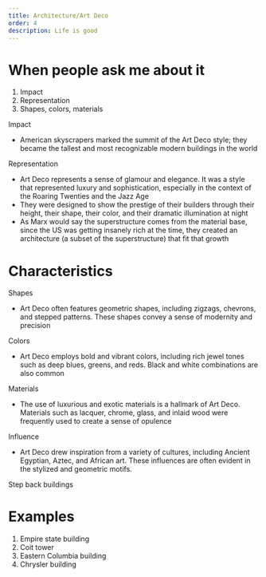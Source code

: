 ```yaml
---
title: Architecture/Art Deco
order: 4
description: Life is good
---
```


# When people ask me about it

1. Impact
2. Representation
3. Shapes, colors, materials



Impact
- American skyscrapers marked the summit of the Art Deco style; they became the tallest and most recognizable modern buildings in the world

Representation
- Art Deco represents a sense of glamour and elegance. It was a style that represented luxury and sophistication, especially in the context of the Roaring Twenties and the Jazz Age
-  They were designed to show the prestige of their builders through their height, their shape, their color, and their dramatic illumination at night
- As Marx would say the superstructure comes from the material base, since the US was getting insanely rich at the time, they created an architecture (a subset of the superstructure) that fit that growth

# Characteristics

Shapes
- Art Deco often features geometric shapes, including zigzags, chevrons, and stepped patterns. These shapes convey a sense of modernity and precision

Colors
- Art Deco employs bold and vibrant colors, including rich jewel tones such as deep blues, greens, and reds. Black and white combinations are also common

Materials
- The use of luxurious and exotic materials is a hallmark of Art Deco. Materials such as lacquer, chrome, glass, and inlaid wood were frequently used to create a sense of opulence

Influence
- Art Deco drew inspiration from a variety of cultures, including Ancient Egyptian, Aztec, and African art. These influences are often evident in the stylized and geometric motifs.

Step back buildings

# Examples

1. Empire state building
2. Coit tower
3. Eastern Columbia building
4. Chrysler building